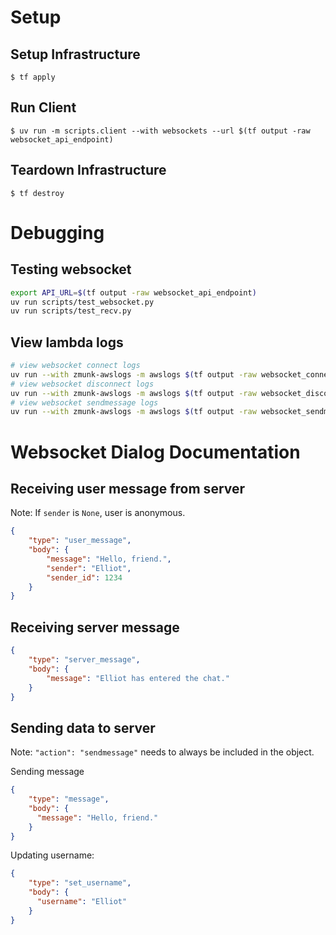 # Setup

## Setup Infrastructure

    $ tf apply

## Run Client

    $ uv run -m scripts.client --with websockets --url $(tf output -raw websocket_api_endpoint)

## Teardown Infrastructure

    $ tf destroy

# Debugging

## Testing websocket
```bash
export API_URL=$(tf output -raw websocket_api_endpoint)
uv run scripts/test_websocket.py
uv run scripts/test_recv.py
```
## View lambda logs
```bash
# view websocket connect logs
uv run --with zmunk-awslogs -m awslogs $(tf output -raw websocket_connect_lambda_log_group)
# view websocket disconnect logs
uv run --with zmunk-awslogs -m awslogs $(tf output -raw websocket_disconnect_lambda_log_group)
# view websocket sendmessage logs
uv run --with zmunk-awslogs -m awslogs $(tf output -raw websocket_sendmessage_lambda_log_group)
```
# Websocket Dialog Documentation

## Receiving user message from server
Note: If `sender` is `None`, user is anonymous.
```json
{
    "type": "user_message",
    "body": {
        "message": "Hello, friend.",
        "sender": "Elliot",
        "sender_id": 1234
    }
}
```
## Receiving server message
```json
{
    "type": "server_message",
    "body": {
        "message": "Elliot has entered the chat."
    }
}
```

## Sending data to server
Note: `"action": "sendmessage"` needs to always be included in the object.

Sending message
```json
{
    "type": "message",
    "body": {
      "message": "Hello, friend."
    }
}
```
Updating username:
```json
{
    "type": "set_username",
    "body": {
      "username": "Elliot"
    }
}
```

